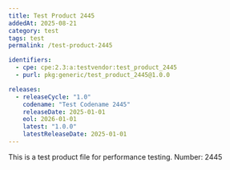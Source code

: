 ```yaml
---
title: Test Product 2445
addedAt: 2025-08-21
category: test
tags: test
permalink: /test-product-2445

identifiers:
  - cpe: cpe:2.3:a:testvendor:test_product_2445
  - purl: pkg:generic/test_product_2445@1.0.0

releases:
  - releaseCycle: "1.0"
    codename: "Test Codename 2445"
    releaseDate: 2025-01-01
    eol: 2026-01-01
    latest: "1.0.0"
    latestReleaseDate: 2025-01-01
---
```


This is a test product file for performance testing. Number: 2445
